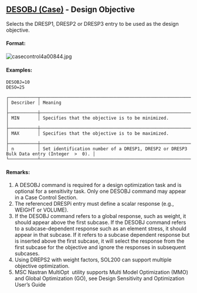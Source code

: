 ## [DESOBJ (Case)](https://nexus.hexagon.com/documentationcenter/bundle/MSC_Nastran_2022.4/page/Nastran_Combined_Book/qrg/casecontrol4a/TOC.DESOBJ.Case.xhtml) - Design Objective

Selects the DRESP1, DRESP2 or DRESP3 entry to be used as the design objective.

#### Format:

![casecontrol4a00844.jpg](https://help-be.hexagonmi.com/bundle/MSC_Nastran_2022.4/page/Nastran_Combined_Book/qrg/casecontrol4a/../../../assets/casecontrol4a00844.jpg?_LANG=enus)  

#### Examples:

```nastran
DESOBJ=10
DESO=25
```

```text
┌───────────┬──────────────────────────────────────────────────────────────────────────────────────────┐
│ Describer │ Meaning                                                                                  │
├───────────┼──────────────────────────────────────────────────────────────────────────────────────────┤
│ MIN       │ Specifies that the objective is to be minimized.                                         │
├───────────┼──────────────────────────────────────────────────────────────────────────────────────────┤
│ MAX       │ Specifies that the objective is to be maximized.                                         │
├───────────┼──────────────────────────────────────────────────────────────────────────────────────────┤
│ n         │ Set identification number of a DRESP1, DRESP2 or DRESP3 Bulk Data entry (Integer  >  0). │
└───────────┴──────────────────────────────────────────────────────────────────────────────────────────┘
```

#### Remarks:

1. A DESOBJ command is required for a design optimization task and is optional for a sensitivity task. Only one DESOBJ command may appear in a Case Control Section.
2. The referenced DRESPi entry must define a scalar response (e.g., WEIGHT or VOLUME).
3. If the DESOBJ command refers to a global response, such as weight, it should appear above the first subcase. If the DESOBJ command refers to a subcase-dependent response such as an element stress, it should appear in that subcase. If it refers to a subcase dependent response but is inserted above the first subcase, it will select the response from the first subcase for the objective and ignore the responses in subsequent subcases.
4. Using DREPS2 with weight factors, SOL200 can support multiple objective optimization.
5. MSC Nastran MultiOpt  utility supports Multi Model Optimization (MMO) and Global Optimization (GO), see  Design Sensitivity and Optimization User’s Guide  
